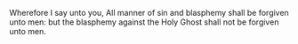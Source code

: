 Wherefore I say unto you, All manner of sin and blasphemy shall be forgiven unto men: but the blasphemy against the Holy Ghost shall not be forgiven unto men.
